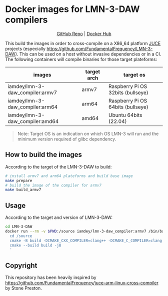 # Docker images for LMN-3-DAW compilers

<p align="center">
  <a href="https://github.com/iamdey/LMN-3-DAW-docker-compiler">GitHub Repo</a> |
  <a href="https://hub.docker.com/r/iamdey/lmn-3-daw-docker-compiler">Docker Hub</a>
</p>

This build the images in order to cross-compile on a X86_64 platform
[JUCE](https://juce.com/) projects (especially
https://github.com/FundamentalFrequency/LMN-3-DAW). This can be used on a host
without invasive dependencies or in a CI. The following containers will compile
binaries for those target plateforms:

| images                          | target arch | target os                         |
| ------------------------------- | ----------- | --------------------------------- |
| iamdey/lmn-3-daw_compiler:armv7 | armv7       | Raspberry Pi OS 32bits (bullseye) |
| iamdey/lmn-3-daw_compiler:arm64 | arm64       | Raspberry Pi OS 64bits (bullseye) |
| iamdey/lmn-3-daw_compiler:amd64 | amd64       | Ubuntu 64bits (22.04)             |

> Note: Target OS is an indication on which OS LMN-3 will run and the minimum
> version required of glibc dependency.

## How to build the images

According to the target of the LMN-3-DAW to build:

```bash
# install armv7 and arm64 plateforms and build base image
make prepare
# build the image of the compiler for armv7
make build_armv7
```

## Usage

According to the target and version of LMN-3-DAW:

```bash
cd LMN-3-DAW
docker run --rm -v $PWD:/source iamdey/lmn-3-daw_compiler:armv7 /bin/bash -c '
  cd /source
  cmake -B build -DCMAKE_CXX_COMPILER=clang++ -DCMAKE_C_COMPILER=clang -DCMAKE_BUILD_TYPE=Debug -DPACKAGE_TESTS=OFF
  cmake --build build -j8
  '
```

## Copyright

This repository has been heavily inspired by
https://github.com/FundamentalFrequency/juce-arm-linux-cross-compiler by Stone
Preston.
